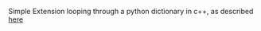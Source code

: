 Simple Extension looping through a python dictionary in c++, as described [here](http://pybind11.readthedocs.io/en/master/advanced/functions.html?highlight=print_dict#python-objects-as-arguments)